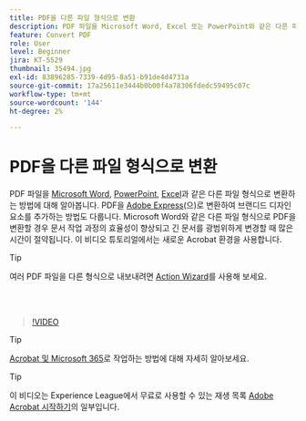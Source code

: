```yaml
---
title: PDF을 다른 파일 형식으로 변환
description: PDF 파일을 Microsoft Word, Excel 또는 PowerPoint와 같은 다른 파일 형식으로 변환하는 방법에 대해 알아봅니다
feature: Convert PDF
role: User
level: Beginner
jira: KT-5529
thumbnail: 35494.jpg
exl-id: 83896285-7339-4d95-8a51-b91de4d4731a
source-git-commit: 17a25611e3444b0b00f4a78306fdedc59495c07c
workflow-type: tm+mt
source-wordcount: '144'
ht-degree: 2%

---
```


# PDF을 다른 파일 형식으로 변환

PDF 파일을 [Microsoft Word](https://www.adobe.com/kr/acrobat/online/pdf-to-word.html), [PowerPoint](https://www.adobe.com/kr/acrobat/online/pdf-to-ppt.html), [Excel](https://www.adobe.com/kr/acrobat/online/pdf-to-excel.html)과 같은 다른 파일 형식으로 변환하는 방법에 대해 알아봅니다. PDF을 [Adobe Express](https://express.adobe.com)&#x200B;(으)로 변환하여 브랜디드 디자인 요소를 추가하는 방법도 다룹니다. Microsoft Word와 같은 다른 파일 형식으로 PDF을 변환할 경우 문서 작업 과정의 효율성이 향상되고 긴 문서를 광범위하게 변경할 때 많은 시간이 절약됩니다. 이 비디오 튜토리얼에서는 새로운 Acrobat 환경을 사용합니다.

>[!TIP]
>
>여러 PDF 파일을 다른 형식으로 내보내려면 [Action Wizard](../advanced-tasks/action.md)를 사용해 보세요.

<br> 

>[!VIDEO](https://video.tv.adobe.com/v/3409655?enablevpops&quality=12&learn=on&hidetitle=true&captions=kor)

>[!TIP]
>
>[Acrobat 및 Microsoft 365](../integrate/integrate-overview.md)로 작업하는 방법에 대해 자세히 알아보세요.

>[!TIP]
>
>이 비디오는 Experience League에서 무료로 사용할 수 있는 재생 목록 [Adobe Acrobat 시작하기](https://experienceleague.adobe.com/ko/playlists/acrobat-get-started-business-users)의 일부입니다.
